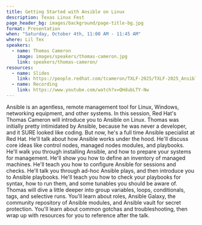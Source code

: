 ```yaml
---
title: Getting Started with Ansible on Linux
description: Texas Linux Fest
page_header_bg: images/background/page-title-bg.jpg
format: Presentation
when: "Saturday, October 4th, 11:00 AM - 11:45 AM"
where: Lil Tex
speakers:
  - name: Thomas Cameron
    image: images/speakers/thomas-cameron.jpg
    link: speakers/thomas-cameron/
resources:
  - name: Slides
    link: https://people.redhat.com/tcameron/TXLF-2025/TXLF-2025_Ansible.pdf
  - name: Recording
    link: https://www.youtube.com/watch?v=QHdubLTY-Nw
---
```


Ansible is an agentless, remote management tool for Linux, Windows, networking
equipment, and other systems.  In this session, Red Hat's Thomas Cameron will
introduce you to Ansible on Linux.  Thomas was initially pretty intimidated by
Ansible, because he was never a developer, and it SURE looked like coding.  But
now, he's a full time Ansible specialist at Red Hat.  He'll talk about how
Ansible works under the hood.  He'll discuss core ideas like control nodes,
managed nodes modules, and playbooks.  He'll walk you through installing
Ansible, and how to prepare your systems for management.  He'll show you how to
define an inventory of managed machines.  He'll teach you how to configure
Ansible for sessions and checks.  He'll talk you through ad-hoc Ansible plays,
and then introduce you to Ansible playbooks.  He'll teach you how to check your
playbooks for syntax, how to run them, and some tunables you should be aware
of.  Thomas will dive a little deeper into group variables, loops,
conditionals, tags, and selective runs.  You'll learn about roles, Ansible
Galaxy, the community repository of Ansible modules, and Ansible vault for
secret protection.  You'll learn about common gotchas and troubleshooting, then
wrap up with resources for you to reference after the talk.

